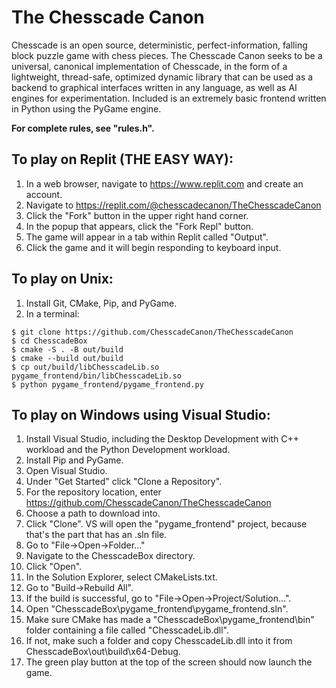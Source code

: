 # The Chesscade Canon

Chesscade is an open source, deterministic, perfect-information, falling block puzzle game with
chess pieces. The Chesscade Canon seeks to be a universal, canonical implementation of Chesscade,
in the form of a lightweight, thread-safe, optimized dynamic library that can be used as a backend
to graphical interfaces written in any language, as well as AI engines for experimentation.
Included is an extremely basic frontend written in Python using the PyGame engine.

**For complete rules, see "rules.h".**

## To play on Replit (THE EASY WAY):

1. In a web browser, navigate to https://www.replit.com and create an account.
2. Navigate to https://replit.com/@chesscadecanon/TheChesscadeCanon
2. Click the "Fork" button in the upper right hand corner.
3. In the popup that appears, click the "Fork Repl" button.
4. The game will appear in a tab within Replit called "Output".
5. Click the game and it will begin responding to keyboard input.

## To play on Unix:

1. Install Git, CMake, Pip, and PyGame.
2. In a terminal:
```
$ git clone https://github.com/ChesscadeCanon/TheChesscadeCanon
$ cd ChesscadeBox
$ cmake -S . -B out/build
$ cmake --build out/build
$ cp out/build/libChesscadeLib.so pygame_frontend/bin/libChesscadeLib.so
$ python pygame_frontend/pygame_frontend.py
```

## To play on Windows using Visual Studio:

1. Install Visual Studio, including the Desktop Development with C++ workload and the Python Development workload.
2. Install Pip and PyGame.
3. Open Visual Studio.
4. Under "Get Started" click "Clone a Repository".
5. For the repository location, enter https://github.com/ChesscadeCanon/TheChesscadeCanon
6. Choose a path to download into.
7. Click "Clone". VS will open the "pygame_frontend" project, because that's the part that has an .sln file.
8. Go to "File->Open->Folder..."
9. Navigate to the ChesscadeBox directory.
10. Click "Open".
11. In the Solution Explorer, select CMakeLists.txt.
12. Go to "Build->Rebuild All".
13. If the build is successful, go to "File->Open->Project/Solution...".
14. Open "ChesscadeBox\pygame_frontend\pygame_frontend.sln".
15. Make sure CMake has made a "ChesscadeBox\pygame_frontend\bin" folder containing a file called "ChesscadeLib.dll".
16. If not, make such a folder and copy ChesscadeLib.dll into it from ChesscadeBox\out\build\x64-Debug.
17. The green play button at the top of the screen should now launch the game.

